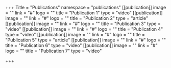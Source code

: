 +++
Title = "Publications"
namespace = "publications"
[[publication]]
image = ""
link = "#"
logo = ""
title = "Publication 1"
type = "video"
[[publication]]
image = ""
link = "#"
logo = ""
title = "Publication 2"
type = "article"
[[publication]]
image = ""
link = "#"
logo = ""
title = "Publication 3"
type = "video"
[[publication]]
image = ""
link = "#"
logo = ""
title = "Publication 4"
type = "video"
[[publication]]
image = ""
link = "#"
logo = ""
title = "Publication 5"
type = "article"
[[publication]]
image = ""
link = "#"
logo = ""
title = "Publication 6"
type = "video"
[[publication]]
image = ""
link = "#"
logo = ""
title = "Publication 7"
type = "video"

+++